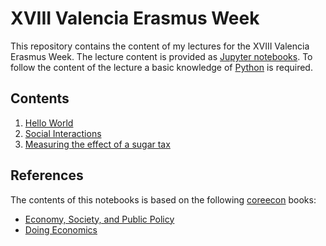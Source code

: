 # XVIII Valencia Erasmus Week 

This repository contains the content of my lectures for the XVIII Valencia Erasmus Week. 
The lecture content is provided as [Jupyter notebooks](https://jupyter.org/). To follow
the content of the lecture a basic knowledge of [Python](https://python.org) is required. 

## Contents 

1. [Hello World](hello_world.ipynb)
2. [Social Interactions](social_interactions.ipynb)
3. [Measuring the effect of a sugar tax](sugar_tax.ipynb)

## References 

The contents of this notebooks is based on the following [coreecon](https://www.core-econ.org) books:

- [Economy, Society, and Public Policy](https://www.core-econ.org/project/core-espp/)
- [Doing Economics](https://www.core-econ.org/project/doing-economics/)
